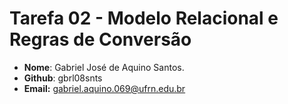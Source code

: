 # __Tarefa 02 -  Modelo Relacional e Regras de Conversão__

* __Nome__: Gabriel José de Aquino Santos.
* __Github__: gbrl08snts
* __Email:__ gabriel.aquino.069@ufrn.edu.br




